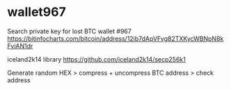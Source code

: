 # wallet967
Search private key for lost BTC wallet #967
https://bitinfocharts.com/bitcoin/address/12ib7dApVFvg82TXKycWBNpN8kFyiAN1dr

iceland2k14 library https://github.com/iceland2k14/secp256k1

Generate random HEX > compress + uncompress BTC address > check address
